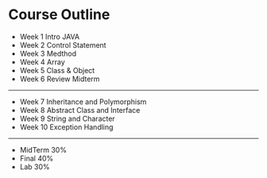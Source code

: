 # Course Outline
- Week 1 Intro JAVA
- Week 2 Control Statement 
- Week 3 Medthod
- Week 4 Array
- Week 5 Class & Object
- Week 6 Review Midterm

------------------------------------------

- Week 7 Inheritance and Polymorphism
- Week 8 Abstract Class and Interface
- Week 9 String and Character
- Week 10 Exception Handling

------------------------------------------


* MidTerm 30%
* Final 40%
* Lab 30%
